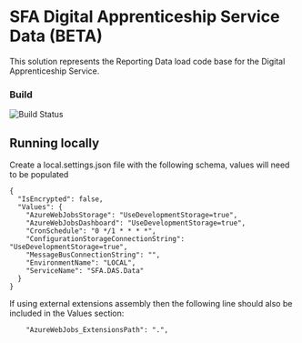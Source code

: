 # SFA Digital Apprenticeship Service Data (BETA)

This solution represents the Reporting Data load code base for the Digital Apprenticeship Service.

### Build
![Build Status](https://sfa-gov-uk.visualstudio.com/_apis/public/build/definitions/c39e0c0b-7aff-4606-b160-3566f3bbce23/238/badge)

## Running locally
Create a local.settings.json file with the following schema, values will need to be populated
```
{
  "IsEncrypted": false,
  "Values": {
    "AzureWebJobsStorage": "UseDevelopmentStorage=true",
    "AzureWebJobsDashboard": "UseDevelopmentStorage=true",
    "CronSchedule": "0 */1 * * * *",
    "ConfigurationStorageConnectionString": "UseDevelopmentStorage=true",
    "MessageBusConnectionString": "",
    "EnvironmentName": "LOCAL",
    "ServiceName": "SFA.DAS.Data"
  }
}
```
If using external extensions assembly then the following line should also be included in the Values section:

```
    "AzureWebJobs_ExtensionsPath": ".",
```

